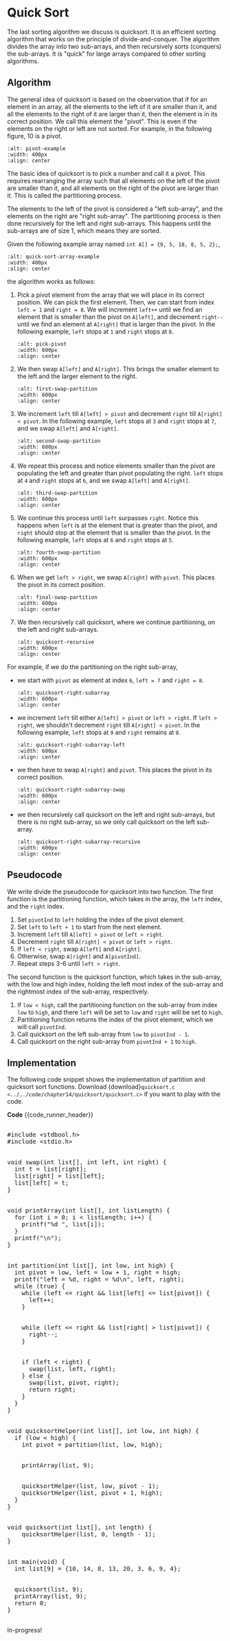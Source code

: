 # Quick Sort 

The last sorting algorithm we discuss is quicksort. It is an efficient sorting algorithm that works on the principle of divide-and-conquer. The algorithm divides the array into two sub-arrays, and then recursively sorts (conquers) the sub-arrays. It is "quick" for large arrays compared to other sorting algorithms.

## Algorithm

The general idea of quicksort is based on the observation that if for an element in an array, all the elements to the left of it are smaller than it, and all the elements to the right of it are larger than it, then the element is in its correct position. We call this element the "pivot". This is even if the elements on the right or left are not sorted. For example, in the following figure, 10 is a pivot.

```{figure} ./images/pivot-example.png
:alt: pivot-example
:width: 400px
:align: center
```

The basic idea of quicksort is to pick a number and call it a pivot. This requires rearranging the array such that all elements on the left of the pivot are smaller than it, and all elements on the right of the pivot are larger than it. This is called the partitioning process. 

The elements to the left of the pivot is considered a "left sub-array", and the elements on the right are "right sub-array". The partitioning process is then done recursively for the left and right sub-arrays. This happens until the sub-arrays are of size 1, which means they are sorted.

Given the following example array named `int A[] = {9, 5, 18, 8, 5, 2};`, 

```{figure} ./images/quicksort-array-example.png
:alt: quick-sort-array-example
:width: 400px
:align: center
```

the algorithm works as follows:

1. Pick a pivot element from the array that we will place in its correct position. We can pick the first element. Then, we can start from index `left = 1` and `right = 8`. We will increment `left++` until we find an element that is smaller than the pivot on `A[left]`, and decrement `right--` until we find an element at `A[right]` that is larger than the pivot. In the following example, `left` stops at `1` and `right` stops at `8`.

    ```{figure} ./images/pick-pivot.png
    :alt: pick-pivot
    :width: 600px
    :align: center
    ```

2. We then swap `A[left]` and `A[right]`. This brings the smaller element to the left and the larger element to the right. 

    ```{figure} ./images/first-swap-partition.png
    :alt: first-swap-partition
    :width: 600px
    :align: center
    ```

3. We increment `left` till `A[left] > pivot` and decrement `right` till `A[right] < pivot`. In the following example, `left` stops at `3` and `right` stops at `7`, and we swap `A[left]` and `A[right]`.

    ```{figure} ./images/second-swap-partition.png
    :alt: second-swap-partition
    :width: 600px
    :align: center
    ```

4. We repeat this process and notice elements smaller than the pivot are populating the left and greater than pivot populating the right. `left` stops at `4` and `right` stops at `6`, and we swap `A[left]` and `A[right]`.

    ```{figure} ./images/third-swap-partition.png
    :alt: third-swap-partition
    :width: 600px
    :align: center
    ```

5. We continue this process until `left` surpasses `right`. Notice this happens when `left` is at the element that is greater than the pivot, and `right` should stop at the element that is smaller than the pivot. In the following example, `left` stops at `6` and `right` stops at `5`.

    ```{figure} ./images/left-surpass-right-partition.png
    :alt: fourth-swap-partition
    :width: 600px
    :align: center
    ```

6. When we get `left > right`, we swap `A[right]` with `pivot`. This places the pivot in its correct position. 
    
    ```{figure} ./images/final-swap-partition.png
    :alt: final-swap-partition
    :width: 600px
    :align: center
    ```

7. We then recursively call quicksort, where we continue partitioning, on the left and right sub-arrays. 

    ```{figure} ./images/quicksort-recursive.png
    :alt: quicksort-recursive
    :width: 600px
    :align: center
    ```

For example, if we do the partitioning on the right sub-array, 

- we start with `pivot` as element at index `6`, `left = 7` and `right = 8`.

    ```{figure} ./images/quicksort-right-subarray.png
    :alt: quicksort-right-subarray
    :width: 600px
    :align: center
    ```
- we increment `left` till either `A[left] > pivot` or `left > right`. If `left > right`, we shouldn't decrement `right` till `A[right] < pivot`. In the following example, `left` stops at `9` and `right` remains at `8`.

    ```{figure} ./images/quicksort-right-subarray-left.png
    :alt: quicksort-right-subarray-left
    :width: 600px
    :align: center
    ```

- we then have to swap `A[right]` and `pivot`. This places the pivot in its correct position. 

    ```{figure} ./images/quicksort-right-subarray-swap.png
    :alt: quicksort-right-subarray-swap
    :width: 600px
    :align: center
    ```
- we then recursively call quicksort on the left and right sub-arrays, but there is no right sub-array, so we only call quicksort on the left sub-array.

    ```{figure} ./images/quicksort-right-subarray-recursive.png
    :alt: quicksort-right-subarray-recursive
    :width: 600px
    :align: center
    ```

## Pseudocode

We write divide the pseudocode for quicksort into two function. The first function is the partitioning function, which takes in the array, the `left` index, and the `right` index. 

1. Set `pivotInd` to `left` holding the index of the pivot element.
2. Set `left` to `left + 1` to start from the next element.
3. Increment `left` till `A[left] > pivot` or `left > right`.
4. Decrement `right` till `A[right] < pivot` or `left > right`.
5. If `left < right`, swap `A[left]` and `A[right]`.
6. Otherwise, swap `A[right]` and `A[pivotInd]`.
7. Repeat steps 3-6 until `left > right`.

The second function is the quicksort function, which takes in the sub-array, with the low and high index, holding the left most index of the sub-array and the rightmost index of the sub-array, respectively.

1. If `low < high`, call the partitioning function on the sub-array from index `low` to `high`, and there `left` will be set to `low` and `right` will be set to `high`.
2. Partitioning function returns the index of the pivot element, which we will call `pivotInd`.
3. Call quicksort on the left sub-array from `low` to `pivotInd - 1`.
4. Call quicksort on the right sub-array from `pivotInd + 1` to `high`.

## Implementation

The following code snippet shows the implementation of partition and quicksort sort functions. Download {download}`quicksort.c <../../code/chapter14/quicksort/quicksort.c>` if you want to play with the code.

**Code**
{{code_runner_header}}
<pre class="code-runner-wrapper">
<code-runner language="c" output='left = 1, right = 8<br>3 4 8 9 6 10 20 13 14<br>left = 1, right = 4<br>3 4 8 9 6 10 20 13 14<br>left = 2, right = 4<br>3 4 8 9 6 10 20 13 14<br>left = 3, right = 4<br>3 4 6 8 9 10 20 13 14<br>left = 7, right = 8<br>3 4 6 8 9 10 14 13 20<br>left = 7, right = 7<br>3 4 6 8 9 10 13 14 20<br>3 4 6 8 9 10 13 14 20'>
&#35;include &lt;stdbool.h&gt;
&#35;include &lt;stdio.h&gt;
<br>
void swap(int list[], int left, int right) {
  int t = list[right];
  list[right] = list[left];
  list[left] = t;
}
<br>
void printArray(int list[], int listLength) {
  for (int i = 0; i < listLength; i++) {
    printf("%d ", list[i]);
  }
  printf("\n");
}
<br>
int partition(int list[], int low, int high) {
  int pivot = low, left = low + 1, right = high;
  printf("left = %d, right = %d\n", left, right);
  while (true) {
    while (left <= right && list[left] <= list[pivot]) {
      left++;
    }
<br>
    while (left <= right && list[right] > list[pivot]) {
      right--;
    }
<br>
    if (left < right) {
      swap(list, left, right);
    } else {
      swap(list, pivot, right);
      return right;
    }
  }
}
<br>
void quicksortHelper(int list[], int low, int high) {
  if (low < high) {
    int pivot = partition(list, low, high);
<br>
    printArray(list, 9);
<br>
    quicksortHelper(list, low, pivot - 1);
    quicksortHelper(list, pivot + 1, high);
  }
}
<br>
void quicksort(int list[], int length) {     
    quicksortHelper(list, 0, length - 1); 
}
<br>
int main(void) {
  int list[9] = {10, 14, 8, 13, 20, 3, 6, 9, 4};
<br>
  quicksort(list, 9);
  printArray(list, 9);
  return 0;
}
</code-runner>
</pre>








In-progress!